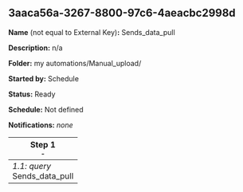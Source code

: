 ## 3aaca56a-3267-8800-97c6-4aeacbc2998d

**Name** (not equal to External Key)**:** Sends_data_pull

**Description:** n/a

**Folder:** my automations/Manual_upload/

**Started by:** Schedule

**Status:** Ready

**Schedule:** Not defined

**Notifications:** _none_


| Step 1<br>_<small>-</small>_ |
| --- |
| _1.1: query_<br>Sends_data_pull |
